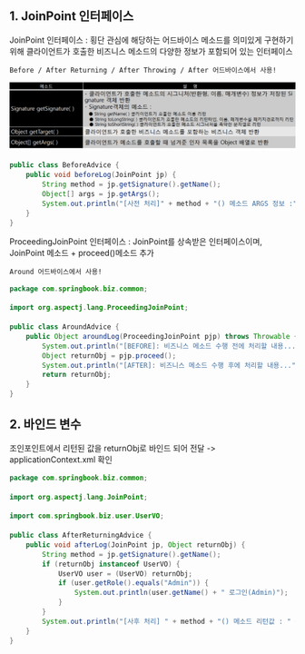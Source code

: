 ## 1. JoinPoint 인터페이스

JoinPoint 인터페이스 : 횡단 관심에 해당하는 어드바이스 메소드를 의미있게 구현하기 위해 클라이언트가 호출한 비즈니스 메소드의 다양한 정보가 포함되어 있는 인터페이스

```
Before / After Returning / After Throwing / After 어드바이스에서 사용!
```

<p align="center">
    <img src="./resource/joinpointMethod.PNG"/>
</p>

```java
public class BeforeAdvice {
    public void beforeLog(JoinPoint jp) {
        String method = jp.getSignature().getName();
        Object[] args = jp.getArgs();
        System.out.println("[사전 처리]" + method + "() 메소드 ARGS 정보 :" + args[0].toString());
    }
}
```

ProceedingJoinPoint 인터페이스 : JoinPoint를 상속받은 인터페이스이며, JoinPoint 메소드 +
proceed()메소드 추가

```
Around 어드바이스에서 사용!
```

```java
package com.springbook.biz.common;

import org.aspectj.lang.ProceedingJoinPoint;

public class AroundAdvice {
	public Object aroundLog(ProceedingJoinPoint pjp) throws Throwable {
		System.out.println("[BEFORE]: 비즈니스 메소드 수행 전에 처리할 내용...");
		Object returnObj = pjp.proceed();
		System.out.println("[AFTER]: 비즈니스 메소드 수행 후에 처리할 내용...");
		return returnObj;
	}
}
```

## 2. 바인드 변수

조인포인트에서 리턴된 값을 returnObj로 바인드 되어 전달 -> applicationContext.xml 확인

```java
package com.springbook.biz.common;

import org.aspectj.lang.JoinPoint;

import com.springbook.biz.user.UserVO;

public class AfterReturningAdvice {
	public void afterLog(JoinPoint jp, Object returnObj) {
		String method = jp.getSignature().getName();
		if (returnObj instanceof UserVO) {
			UserVO user = (UserVO) returnObj;
			if (user.getRole().equals("Admin")) {
				System.out.println(user.getName() + " 로그인(Admin)");
			}
		}
		System.out.println("[사후 처리] " + method + "() 메소드 리턴값 : " + returnObj.toString());
	}
}
```
